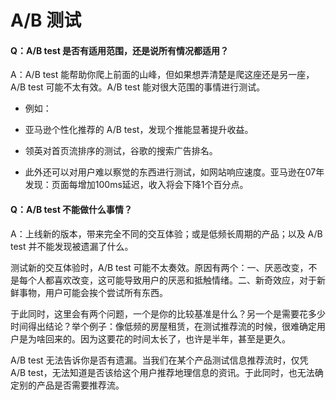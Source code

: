 # A/B 测试

#### Q：A/B test 是否有适用范围，还是说所有情况都适用？

A：A/B test 能帮助你爬上前面的山峰，但如果想弄清楚是爬这座还是另一座，A/B test 可能不太有效。A/B test 能对很大范围的事情进行测试。

*   例如： &#x20;

*   亚马逊个性化推荐的 A/B test，发现个推能显著提升收益。

*   领英对首页流排序的测试，谷歌的搜索广告排名。

*   此外还可以对用户难以察觉的东西进行测试，如网站响应速度。亚马逊在07年发现：页面每增加100ms延迟，收入将会下降1个百分点。

#### Q：A/B test 不能做什么事情？

A：上线新的版本，带来完全不同的交互体验；或是低频长周期的产品；以及 A/B test 并不能发现被遗漏了什么。

测试新的交互体验时，A/B test 可能不太奏效。原因有两个：一、厌恶改变，不是每个人都喜欢改变，这可能导致用户的厌恶和抵触情绪。二、新奇效应，对于新鲜事物，用户可能会挨个尝试所有东西。

于此同时，这里会有两个问题，一个是你的比较基准是什么？另一个是需要花多少时间得出结论？举个例子：像低频的房屋租赁，在测试推荐流的时候，很难确定用户是为啥回来的。因为这要花的时间太长了，也许是半年，甚至是更久。

A/B test 无法告诉你是否有遗漏。当我们在某个产品测试信息推荐流时，仅凭 A/B test，无法知道是否该给这个用户推荐地理信息的资讯。于此同时，也无法确定别的产品是否需要推荐流。
